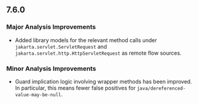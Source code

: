 ## 7.6.0

### Major Analysis Improvements

* Added library models for the relevant method calls under `jakarta.servlet.ServletRequest` and `jakarta.servlet.http.HttpServletRequest` as remote flow sources.

### Minor Analysis Improvements

* Guard implication logic involving wrapper methods has been improved. In particular, this means fewer false positives for `java/dereferenced-value-may-be-null`.
